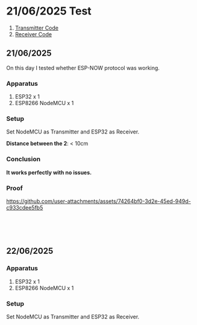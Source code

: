 # 21/06/2025 Test

1. [Transmitter Code](./tx_esp_now_test_21-06-2025/src/main.cpp)
2. [Receiver Code](./rx_esp_now_test_21-06-2025/src/main.cpp)


## 21/06/2025

On this day I tested whether ESP-NOW protocol was working. 

### Apparatus 

1. ESP32 x 1
2. ESP8266 NodeMCU x 1

### Setup

Set NodeMCU as Transmitter and ESP32 as Receiver. 

**Distance between the 2**: < 10cm

### Conclusion

**It works perfectly with no issues.**

### Proof

https://github.com/user-attachments/assets/74264bf0-3d2e-45ed-949d-c933cdee5fb5

<br><br><br>

## 22/06/2025



### Apparatus 

1. ESP32 x 1
2. ESP8266 NodeMCU x 1

### Setup

Set NodeMCU as Transmitter and ESP32 as Receiver. 
